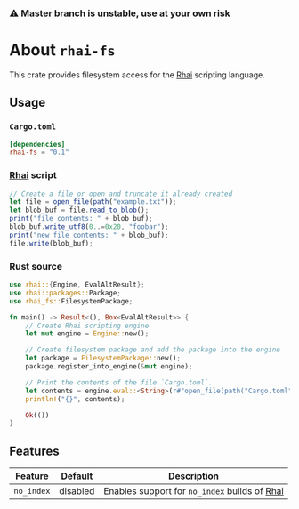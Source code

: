 ### ⚠️ **Master branch is unstable, use at your own risk**

# About `rhai-fs`

This crate provides filesystem access for the [Rhai] scripting language.

## Usage

### `Cargo.toml`

```toml
[dependencies]
rhai-fs = "0.1"
```

### [Rhai] script

```js
// Create a file or open and truncate it already created
let file = open_file(path("example.txt"));
let blob_buf = file.read_to_blob();
print("file contents: " + blob_buf);
blob_buf.write_utf8(0..=0x20, "foobar");
print("new file contents: " + blob_buf);
file.write(blob_buf);
```

### Rust source

```rust
use rhai::{Engine, EvalAltResult};
use rhai::packages::Package;
use rhai_fs::FilesystemPackage;

fn main() -> Result<(), Box<EvalAltResult>> {
    // Create Rhai scripting engine
    let mut engine = Engine::new();

    // Create filesystem package and add the package into the engine
    let package = FilesystemPackage::new();
    package.register_into_engine(&mut engine);

    // Print the contents of the file `Cargo.toml`.
    let contents = engine.eval::<String>(r#"open_file(path("Cargo.toml"), "r").read_to_string()"#)?;
    println!("{}", contents);

    Ok(())
}
```

## Features

|  Feature   | Default  | Description                                     |
| :--------: | :------: | ----------------------------------------------- |
| `no_index` | disabled | Enables support for `no_index` builds of [Rhai] |

[Rhai]: https://rhai.rs
